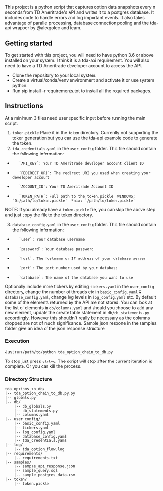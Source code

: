 This project is a python script that captures option data snapshots every n seconds from TD Ameritrade's API and writes it to a postgres database. It includes code to handle errors and log important events. It also takes advantage of parallel processing, database connection pooling and the tda-api wrapper by @alexgolec and team.


## Getting started

To get started with this project, you will need to have python 3.6 or above installed on your system. I think it is a tda-api requirement. You will also need to have a TD Ameritrade developer account to access the API.

-   Clone the repository to your local system.
-   Create a virtual/conda/venv environment and activate it or use system python.
-   Run pip install -r requirements.txt to install all the required packages.


## Instructions 
At a minimum 3 files need user specific input before running the main script.

1.  `token.pickle` Place it in the `token` directory. Currently not supporting the token generation but you can use the tda-api example code to generate the token.
2.  `tda_credentials.yaml` in the `user_config` folder. This file should contain the following information:
-        `API_KEY`: Your TD Ameritrade developer account client ID
-        `REDIRECT_URI`: The redirect URI you used when creating your developer account
-        `ACCOUNT_ID`: Your TD Ameritrade Account ID
-        `TOKEN_PATH`: Full path to the token.pickle  WINDOWS: `D:/path/to/token.pickle`  *nix: `/path/to/token.pickle`

NOTE: If you already have a `token.pickle` file, you can skip the above step and just copy the file to the token directory. 

3.  `database_config.yaml` in the `user_config` folder. This file should contain the following information:
-        `user`: Your database username
-        `password`: Your database password
-        `host`: The hostname or IP address of your database server
-        `port`: The port number used by your database
-        `database`: The name of the database you want to use

Optionally include more tickers by editing `tickers.yaml` in the `user_config` directory, change the number of threads etc in `basic_config.yaml` &
`database_config.yaml`, change log levels in `log_config.yaml` etc.
By default some of the elements returned by the API are not stored. You can look at the list of elements in `db/columns.yaml` and should you choose to add any new element, update the create table statement in `db/db_statements.py` accordingly. However this shouldn't really be necessary as the columns dropped are not of much significance. Sample json respone in the samples folder give an idea of the json response structure 


### Execution

Just run `/path/to/python tda_option_chain_to_db.py`

To stop just press `ctrl+c`. The script will stop after the current iteration is complete. Or you can kill the process.


### Directory Structure
```
tda_options_to_db/
|-- tda_option_chain_to_db.py.py
|-- globals.py
|-- db/
    |-- db_globals.py
    |-- db_statements.py
    |-- columns.yaml
|-- user_config/
    |-- basic_config.yaml
    |-- tickers.yaml
    |-- log_config.yaml
    |-- database_config.yaml
    |-- tda_credentials.yaml
|-- log/
    |-- tda_option_flow.log
|-- requirements/
    |-- requirements.txt
|-- samples/
    |-- sample_api_response.json
    |-- sample_query.sql
    |-- sample_postgres_data.csv
|-- token/
    |-- token.pickle
```
